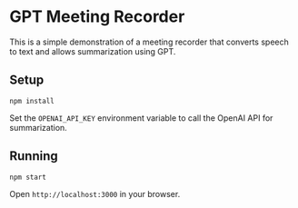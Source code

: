 # GPT Meeting Recorder

This is a simple demonstration of a meeting recorder that converts speech to text
and allows summarization using GPT.

## Setup

```
npm install
```

Set the `OPENAI_API_KEY` environment variable to call the OpenAI API for
summarization.

## Running

```
npm start
```

Open `http://localhost:3000` in your browser.
